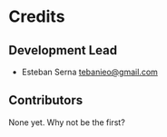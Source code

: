 # Credits

## Development Lead

* Esteban Serna <tebanieo@gmail.com>

## Contributors

None yet. Why not be the first?

